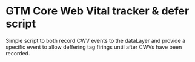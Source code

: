 # GTM Core Web Vital tracker & defer script

Simple script to both record CWV events to the dataLayer and provide a specific event to allow deffering tag firings until after CWVs have been recorded.
